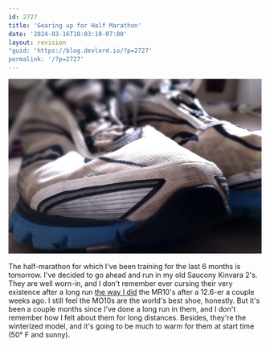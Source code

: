 ```yaml
---
id: 2727
title: 'Gearing up for Half Marathon'
date: '2024-03-16T10:03:10-07:00'
layout: revision
"guid: 'https://blog.devlord.io/?p=2727'
permalink: '/?p=2727'
---
```


<a href="/assets/img/2011/12/20111226-120702.jpg"><img class="alignnone size-full" src="/assets/img/2011/12/20111226-120702.jpg?w=584" alt="" /></a>

The half-marathon for which I've been training for the last 6 months is tomorrow. I've decided to go ahead and run in my old Saucony Kinvara 2's. They are well worn-in, and I don't remember ever cursing their very existence after a long run <a href="/2012/02/19/mr10-runners-world-editors-choice/">the way I did</a> the MR10's after a 12.6-er a couple weeks ago. I still feel the MO10s are the world's best shoe, honestly. But it's been a couple months since I've done a long run in them, and I don't remember how I felt about them for long distances. Besides, they're the winterized model, and it's going to be much to warm for them at start time (50° F and sunny).